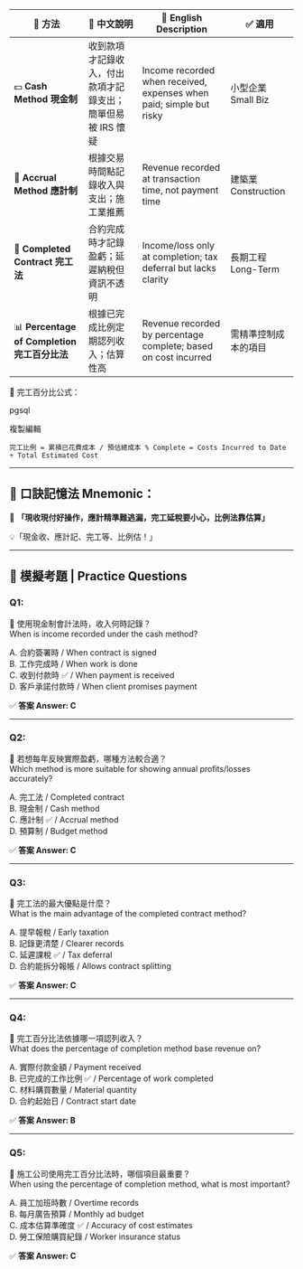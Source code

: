 | 💼 方法                                  | 📝 中文說明                          | 📘 English Description                                              | ✅ 適用             |
| -------------------------------------- | -------------------------------- | ------------------------------------------------------------------- | ---------------- |
| 💵 **Cash Method 現金制**                 | 收到款項才記錄收入，付出款項才記錄支出；簡單但易被 IRS 懷疑 | Income recorded when received, expenses when paid; simple but risky | 小型企業 Small Biz   |
| 📅 **Accrual Method 應計制**              | 根據交易時間點記錄收入與支出；施工業推薦             | Revenue recorded at transaction time, not payment time              | 建築業 Construction |
| 🏁 **Completed Contract 完工法**          | 合約完成時才記錄盈虧；延遲納稅但資訊不透明            | Income/loss only at completion; tax deferral but lacks clarity      | 長期工程 Long-Term   |
| 📊 **Percentage of Completion 完工百分比法** | 根據已完成比例定期認列收入；估算性高               | Revenue recorded by percentage complete; based on cost incurred     | 需精準控制成本的項目       |

📐 完工百分比公式：

pgsql

複製編輯

`完工比例 = 累積已花費成本 / 預估總成本 % Complete = Costs Incurred to Date ÷ Total Estimated Cost`

---

## 🧠 口訣記憶法 Mnemonic：

🎯 **「現收現付好操作，應計精準難逃漏，完工延稅要小心，比例法靠估算」**

💡「現金收、應計記、完工等、比例估！」

---

## 📝 模擬考題 | Practice Questions

### Q1:

📌 使用現金制會計法時，收入何時記錄？  
When is income recorded under the cash method?

A. 合約簽署時 / When contract is signed  
B. 工作完成時 / When work is done  
C. 收到付款時 ✅ / When payment is received  
D. 客戶承諾付款時 / When client promises payment

✅ **答案 Answer: C**

---

### Q2:

📌 若想每年反映實際盈虧，哪種方法較合適？  
Which method is more suitable for showing annual profits/losses accurately?

A. 完工法 / Completed contract  
B. 現金制 / Cash method  
C. 應計制 ✅ / Accrual method  
D. 預算制 / Budget method

✅ **答案 Answer: C**

---

### Q3:

📌 完工法的最大優點是什麼？  
What is the main advantage of the completed contract method?

A. 提早報稅 / Early taxation  
B. 記錄更清楚 / Clearer records  
C. 延遲課稅 ✅ / Tax deferral  
D. 合約能拆分報帳 / Allows contract splitting

✅ **答案 Answer: C**

---

### Q4:

📌 完工百分比法依據哪一項認列收入？  
What does the percentage of completion method base revenue on?

A. 實際付款金額 / Payment received  
B. 已完成的工作比例 ✅ / Percentage of work completed  
C. 材料購買數量 / Material quantity  
D. 合約起始日 / Contract start date

✅ **答案 Answer: B**

---

### Q5:

📌 施工公司使用完工百分比法時，哪個項目最重要？  
When using the percentage of completion method, what is most important?

A. 員工加班時數 / Overtime records  
B. 每月廣告預算 / Monthly ad budget  
C. 成本估算準確度 ✅ / Accuracy of cost estimates  
D. 勞工保險購買紀錄 / Worker insurance status

✅ **答案 Answer: C**